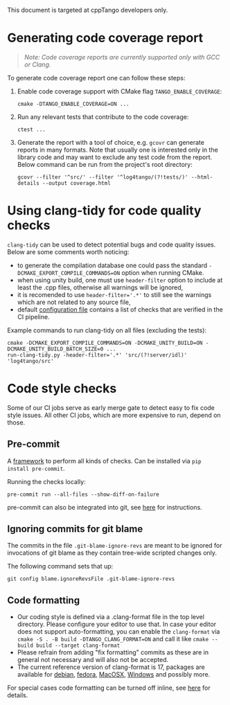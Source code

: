 This document is targeted at cppTango developers only.

# Generating code coverage report

> *Note: Code coverage reports are currently supported only with GCC or Clang.*

To generate code coverage report one can follow these steps:

1. Enable code coverage support with CMake flag `TANGO_ENABLE_COVERAGE`:
   ```
   cmake -DTANGO_ENABLE_COVERAGE=ON ...
   ```
2. Run any relevant tests that contribute to the code coverage:
   ```
   ctest ...
   ```
3. Generate the report with a tool of choice, e.g. `gcovr` can generate reports
   in many formats. Note that usually one is interested only in the library
   code and may want to exclude any test code from the report.
   Below command can be run from the project's root directory:
   ```
   gcovr --filter '^src/' --filter '^log4tango/(?!tests/)' --html-details --output coverage.html
   ```

# Using clang-tidy for code quality checks

`clang-tidy` can be used to detect potential bugs and code quality issues.
Below are some comments worth noticing:

* to generate the compilation database one could pass the standard
  `-DCMAKE_EXPORT_COMPILE_COMMANDS=ON` option when running CMake.
* when using unity build, one must use `header-filter` option to include
  at least the .cpp files, otherwise all warnings will be ignored,
* it is recomended to use `header-filter='.*'` to still see the warnings which
  are not related to any source file,
* default [configuration file](.clang-tidy) contains a list of checks that
  are verified in the CI pipeline.

Example commands to run clang-tidy on all files (excluding the tests):
```
cmake -DCMAKE_EXPORT_COMPILE_COMMANDS=ON -DCMAKE_UNITY_BUILD=ON -DCMAKE_UNITY_BUILD_BATCH_SIZE=0 ...
run-clang-tidy.py -header-filter='.*' 'src/(?!server/idl)' 'log4tango/src'
```

# Code style checks

Some of our CI jobs serve as early merge gate to detect easy to fix code style
issues. All other CI jobs, which are more expensive to run, depend on those.

## Pre-commit

A [framework](https://pre-commit.com) to perform all kinds of checks.
Can be installed via `pip install pre-commit`.

Running the checks locally:

```
pre-commit run --all-files --show-diff-on-failure
```

pre-commit can also be integrated into git, see
[here](https://pre-commit.com/#3-install-the-git-hook-scripts) for instructions.

## Ignoring commits for git blame

The commits in the file `.git-blame-ignore-revs` are meant to be ignored for invocations of
git blame as they contain tree-wide scripted changes only.

The following command sets that up:

```
git config blame.ignoreRevsFile .git-blame-ignore-revs
```

## Code formatting

- Our coding style is defined via a .clang-format file in the top level directory.
  Please configure your editor to use that. In case your editor does not
  support auto-formatting, you can enable the `clang-format` via
  `cmake -S . -B build -DTANGO_CLANG_FORMAT=ON` and call it like `cmake --build build --target clang-format`
- Please refrain from adding "fix formatting" commits as these are in general
  not necessary and will also not be accepted.
- The current reference version of clang-format is 17, packages are available
  for [debian](https://apt.llvm.org),
  [fedora](https://copr.fedorainfracloud.org/coprs/g/fedora-llvm-team/llvm-snapshots/),
  [MacOSX](https://formulae.brew.sh/formula/clang-format#default),
  [Windows](https://github.com/llvm/llvm-project/releases) and possibly more.

For special cases code formatting can be turned off inline, see
[here](https://clang.llvm.org/docs/ClangFormatStyleOptions.html#disabling-formatting-on-a-piece-of-code)
for details.
